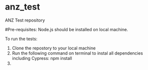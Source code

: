 # anz_test
ANZ Test repository

#Pre-requisites:
Node.js should be installed on local machine.

To run the tests: 

1. Clone the repostory to your local machine
2. Run the following command on terminal to instal all dependencies including Cypress:
    npm install
3. 

